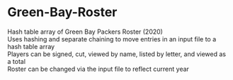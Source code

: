 # Green-Bay-Roster
Hash table array of Green Bay Packers Roster (2020)  
Uses hashing and separate chaining to move entries in an input file to a hash table array  
Players can be signed, cut, viewed by name, listed by letter, and viewed as a total  
Roster can be changed via the input file to reflect current year  
